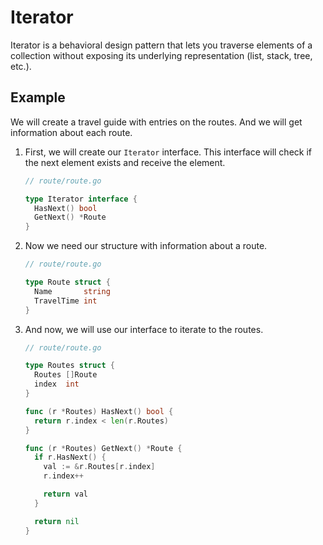 # Iterator

Iterator is a behavioral design pattern that lets you traverse elements of a collection
without exposing its underlying representation (list, stack, tree, etc.).

## Example

We will create a travel guide with entries on the routes. And we will get information
about each route.

1. First, we will create our `Iterator` interface. This interface will check if
   the next element exists and receive the element.

   ```go
   // route/route.go

   type Iterator interface {
     HasNext() bool
     GetNext() *Route
   }
   ```

2. Now we need our structure with information about a route.

   ```go
   // route/route.go

   type Route struct {
     Name       string
     TravelTime int
   }
   ```

3. And now, we will use our interface to iterate to the routes.

   ```go
   // route/route.go

   type Routes struct {
     Routes []Route
     index  int
   }

   func (r *Routes) HasNext() bool {
     return r.index < len(r.Routes)
   }

   func (r *Routes) GetNext() *Route {
     if r.HasNext() {
       val := &r.Routes[r.index]
       r.index++

       return val
     }

     return nil
   }
   ```
